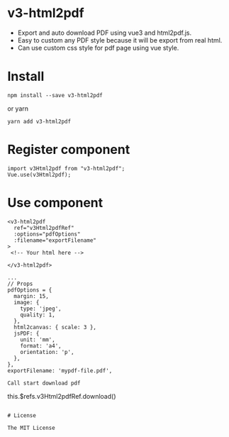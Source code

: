 # v3-html2pdf

- Export and auto download PDF using vue3 and html2pdf.js.
- Easy to custom any PDF style because it will be export from real html.
- Can use custom css style for pdf page using vue style.

# Install

```
npm install --save v3-html2pdf
```

or yarn

```
yarn add v3-html2pdf
```

# Register component
```
import v3Html2pdf from "v3-html2pdf";
Vue.use(v3Html2pdf);
```

# Use component

```
<v3-html2pdf
  ref="v3Html2pdfRef"
  :options="pdfOptions"
  :filename="exportFilename"
>
 <!-- Your html here -->

</v3-html2pdf>

...
// Props
pdfOptions = {
  margin: 15,
  image: {
    type: 'jpeg',
    quality: 1,
  },
  html2canvas: { scale: 3 },
  jsPDF: {
    unit: 'mm',
    format: 'a4',
    orientation: 'p',
  },
},
exportFilename: 'mypdf-file.pdf',

Call start download pdf

```
this.$refs.v3Html2pdfRef.download()
```

# License

The MIT License

